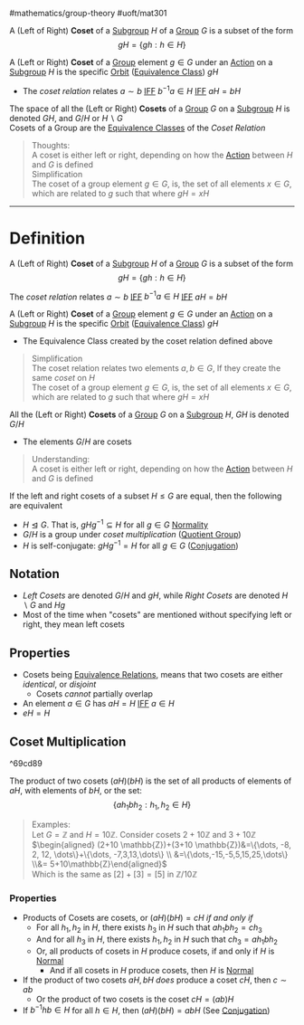 #mathematics/group-theory #uoft/mat301 

A  (Left of Right) **Coset** of a [Subgroup](Subgroup.md) $H$ of a [Group](Group.md) $G$ is a subset of the form  
 $$gH=\{gh: h\in H\}$$
 
A (Left or Right) **Coset** of a [Group](Group.md) element $g\in G$ under an [Action](Action.md) on a [Subgroup](Subgroup.md) $H$ is the specific [Orbit](Orbit.md) ([Equivalence Class](Equivalence%20Class.md)) $gH$
- The *coset relation* relates $a\sim b$ [IFF](IFF) $b^{-1}a\in H$ [IFF](IFF) $aH=bH$

The space of all the (Left or Right) **Cosets** of a [Group](Group.md) $G$ on a [Subgroup](Subgroup.md) $H$ is denoted $GH$, and $G/H$ or $H \backslash G$  
	Cosets of a Group are the [Equivalence Classes](Equivalence%20Class.md) of the *Coset Relation* 

>Thoughts:  
>	A coset is either left or right, depending on how the [Action](Action.md) between $H$ and $G$ is defined  
>Simplification  
>	The coset of a group element $g\in G$, is, the set of all elements  $x\in G$, which are related to $g$ such that where $gH= xH$

---
# Definition

A  (Left of Right) **Coset** of a [Subgroup](Subgroup.md) $H$ of a [Group](Group.md) $G$ is a subset of the form  
 $$gH=\{gh: h\in H\}$$
 
The *coset relation* relates $a\sim b$ [IFF](IFF) $b^{-1}a\in H$ [IFF](IFF) $aH=bH$

A (Left or Right) **Coset** of a [Group](Group.md) element $g\in G$ under an [Action](Action.md) on a [Subgroup](Subgroup.md) $H$ is the specific [Orbit](Orbit.md) ([Equivalence Class](Equivalence%20Class.md)) $gH$
- The Equivalence Class created by the coset relation defined above

>Simplification  
>	The coset relation relates two elements $a,b\in G$, If they create the same *coset* on $H$  
>	The coset of a group element $g\in G$, is, the set of all elements  $x\in G$, which are related to $g$ such that where $gH= xH$

All the (Left or Right) **Cosets** of a [Group](Group.md) $G$ on a [Subgroup](Subgroup.md) $H$, $GH$ is denoted $G/H$
- The elements $G/H$ are cosets

>Understanding:  
>	A coset is either left or right, depending on how the [Action](Action.md) between $H$ and $G$ is defined

If the left and right cosets of a subset $H\leq G$ are equal, then the following are equivalent
- $H\trianglelefteq G$. That is, $gHg^{-1}\subseteq H$ for all $g\in G$ [Normality](../MAT235%20Notes/Normal.md)
- $G/H$ is a group under *coset multiplication* ([Quotient Group](Quotient%20Group.md))
- $H$ is self-conjugate: $gHg^{-1}=H$ for all $g\in G$ ([Conjugation](Conjugation.md))
## Notation
- *Left Cosets* are denoted $G/ H$ and $gH$, while *Right Cosets* are denoted $H \backslash G$  and $Hg$
- Most of the time when "cosets" are mentioned without specifying left or right, they mean left cosets
 
## Properties
- Cosets being [Equivalence Relations](Equivalence%20Relation.md), means that two cosets are either *identical*, or *disjoint*
	- Cosets *cannot* partially overlap
- An element $a\in G$ has $aH=H$ [IFF](IFF) $a\in H$
- $eH=H$

## Coset Multiplication
^69cd89

The product of two cosets $(aH)(bH)$ is the set of all products of elements of $aH$, with elements of $bH$, or the set:  
$$\{ah_{1}bh_{2}:h_{1},h_{2}\in H\}$$

> Examples:  
> 	Let $G= \mathbb{Z}$ and $H=10 \mathbb{Z}$. Consider cosets $2+10 \mathbb{Z}$ and $3+10 \mathbb{Z}$  
> 	$\begin{aligned} (2+10 \mathbb{Z})+(3+10 \mathbb{Z})&=\{\dots, -8, 2, 12, \dots\}+\{\dots, -7,3,13,\dots\} \\ &=\{\dots,-15,-5,5,15,25,\dots\} \\&= 5+10\mathbb{Z}\end{aligned}$  
> 	Which is the same as $[2]+[3]=[5]$ in $\mathbb{Z}/10\mathbb{Z}$ 

### Properties
- Products of Cosets are cosets, or $(aH)(bH)=cH$ *if and only if* 
	- For all $h_{1},h_{2}$ in $H$, there exists $h_{3}$ in $H$ such that $ah_{1}bh_{2}=ch_{3}$
	- And for all $h_{3}$ in $H$, there exists $h_{1},h_{2}$ in $H$ such that $ch_{3}=ah_{1}bh_{2}$
	- Or, all products of cosets in $H$ produce cosets, if and only if $H$ is [Normal](../MAT235%20Notes/Normal.md)
		- And if all cosets in $H$ produce cosets, then $H$ is [Normal](../MAT235%20Notes/Normal.md)
- If the product of two cosets $aH, bH$ *does* produce a coset $cH$, then $c\sim ab$
	- Or the product of two cosets is the coset $cH=(ab)H$
- If $b^{-1}hb\in H$ for all $h\in H$, then $(aH)(bH)=abH$ (See [Conjugation](Conjugation.md))
